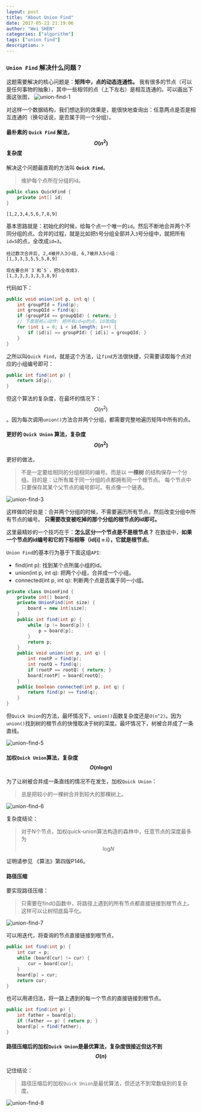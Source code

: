 ```yaml
---
layout: post
title: "About Union Find"
date: 2017-05-21 21:19:06
author: "Wei SHEN"
categories: ["algorithm"]
tags: ["union find"]
description: >
---
```


### `Union Find` 解决什么问题？
这题需要解决的核心问题是：**矩阵中，点的动态连通性。** 我有很多的节点（可以是任何事物的抽象），其中一些相邻的点（上下左右）是相互连通的。可以画出下面这张图，
![union-find-1](/images/leetcode/union-find-1.png)

对这样一个数据结构，我们想达到的效果是，能很快地查询出：任意两点是否是相互连通的（换句话说，是否属于同一个分组）。

#### 最朴素的 `Quick Find` 解法，$$O(n^2)$$ 复杂度
解决这个问题最直观的方法叫 **`Quick Find`**。
> 维护每个点所在分组的id。

```java
public class QuickFind {
    private int[] id;
}
```

```
[1,2,3,4,5,6,7,8,9]
```
基本思路就是：初始化的时候，给每个点一个唯一的`id`。然后不断地合并两个不同分组的点。合并的过程，就是比如把`5`号分组全部并入`3`号分组中，就把所有`id=5`的点，全改成`id=3`。
```
经过数次合并后, 2,4被并入3小组, 6,7被并入5小组：
[1,3,3,3,5,5,5,8,9]
```
```
现在要合并`3`和`5`，把5全改成3.
[1,3,3,3,3,3,3,8,9]
```

代码如下：
```java
public void union(int p, int q) {
    int groupPId = find(p);
    int groupQId = find(q);
    if (groupPId == groupQId) { return; }
    // 下面是核心动作: 把所有id=p的点，id改成q
    for (int i = 0; i < id.length; i++) {
        if (id[i] == groupPId) { id[i] = groupQId; }
    }
}
```

之所以叫`Quick Find`，就是这个方法，让`find`方法很快捷，只需要读取每个点对应的小组编号即可：
```java
public int find(int p) {
    return id[p];
}
```

但这个算法的复杂度，在最坏的情况下：$$O(n^2)$$。因为每次调用`union()`方法合并两个分组，都需要完整地遍历矩阵中所有的点。

#### 更好的 `Quick Union` 算法，复杂度 $$O(n^2)$$
更好的做法，
> 不是一定要给相同的分组相同的编号。而是以 **一棵树** 的结构保存一个分组。目的是：让所有属于同一分组的点都拥有同一个根节点。 每个节点中只要保存其某个父节点的编号即可。有点像一个链表。

![union-find-3](/images/leetcode/union-find-3.png)

这样做的好处是：合并两个分组的时候，不需要遍历所有节点，然后改变分组中所有节点的编号。 **只需要改变被吃掉的那个分组的根节点的id即可。**

这里最精妙的一个技巧在于：**怎么区分一个节点是不是根节点？** 在数组中，**如果一个节点的id编号和它的下标相等（id[i] = i），它就是根节点**。


`Union Find`的基本行为基于下面这组`API`:
* find(int p): 找到某个点所属小组的id。
* union(int p, int q): 把两个小组，合并成一个小组。
* connected(int p, int q): 判断两个点是否属于同一小组。

```java
private class UnionFind {
    private int[] board;
    private UnionFind(int size) {
        board = new int[size];
    }
    public int find(int p) {
        while (p != board[p]) {
            p = board[p];
        }
        return p;
    }
    public void union(int p, int q) {
        int rootP = find(p);
        int rootQ = find(q);
        if (rootP == rootQ) { return; }
        board[rootP] = board[rootQ];
    }
    public boolean connected(int p, int q) {
        return find(p) == find(q);
    }
}
```

但`Quick Union`的方法，最坏情况下，`union()`函数复杂度还是`O(n^2)`。因为`union()`找到树的根节点的快慢取决于树的深度。最坏情况下，树被合并成了一条直线。

![union-find-5](/images/leetcode/union-find-5.jpg)

#### 加权`Quick Union`算法，复杂度 $$O(n\log_{}{n})$$
为了让树被合并成一条直线的情况不在发生，加权`Quick Union`：
> 总是把较小的一棵树合并到较大的那棵树上。

![union-find-6](/images/leetcode/union-find-6.png)

复杂度结论：
> 对于N个节点，加权quick-union算法构造的森林中，任意节点的深度最多为$$\log_{}{N}$$


证明请参见 《算法》第四版P146。

#### 路径压缩
要实现路径压缩：
> 只需要在find()函数中，将路径上遇到的所有节点都直接链接到根节点上。这样可以让树彻底扁平化。

![union-find-7](/images/leetcode/union-find-7.png)

可以用迭代，将查询的节点直接链接到根节点，
```java
public int find(int p) {
    int cur = p;
    while (board[cur] != cur) {
        cur = board[cur];
    }
    board[p] = cur;
    return cur;
}
```
也可以用递归法，将一路上遇到的每一个节点的直接链接到根节点。
```java
public int find(int p) {
    int father = board[p];
    if (father == p) { return p; }
    board[p] = find(father);
}
```

#### 路径压缩后的加权`Quick Union`是最优算法，复杂度很接近但达不到 $$O(n)$$
记住结论：
> 路径压缩后的加权`Quick Union`是最优算法，但还达不到常数级别的复杂度。

![union-find-8](/images/leetcode/union-find-8.png)
